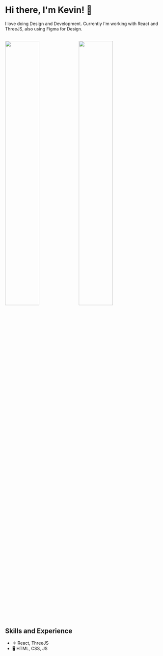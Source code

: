 # Hi there, I'm Kevin! 👋

I love doing Design and Development. Currently I'm working with React and ThreeJS, also using Figma for Design.<br><br>

<img align="left" width="47%" src="https://github-readme-stats.vercel.app/api?username=KevinNgy&show_icons=true&theme=dark" />

<img algin="left" width="47%" src="https://github-readme-stats.vercel.app/api/top-langs/?username=KevinNgy&layout=compact" />

<br><br>
## Skills and Experience
* ⚛️ React, ThreeJS
* 🖥️ HTML, CSS, JS
